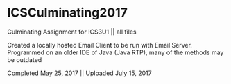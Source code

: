 # ICSCulminating2017
Culminating Assignment for ICS3U1 || all files

Created a locally hosted Email Client to be run with Email Server.  
Programmed on an older IDE of Java (Java RTP), many of the methods may be outdated

Completed May 25, 2017 || Uploaded July 15, 2017
